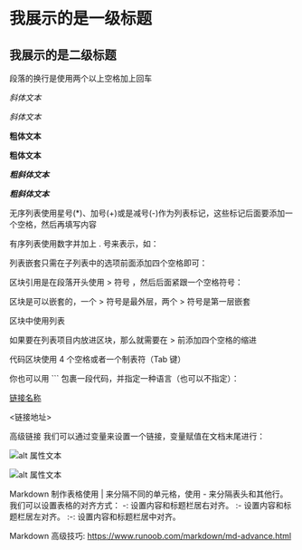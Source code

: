 我展示的是一级标题
=================

我展示的是二级标题
-----------------

段落的换行是使用两个以上空格加上回车

*斜体文本*

_斜体文本_

**粗体文本**

__粗体文本__

***粗斜体文本***

___粗斜体文本___

无序列表使用星号(*)、加号(+)或是减号(-)作为列表标记，这些标记后面要添加一个空格，然后再填写内容

有序列表使用数字并加上 . 号来表示，如：

列表嵌套只需在子列表中的选项前面添加四个空格即可：

区块引用是在段落开头使用 > 符号 ，然后后面紧跟一个空格符号：

区块是可以嵌套的，一个 > 符号是最外层，两个 > 符号是第一层嵌套

区块中使用列表

如果要在列表项目内放进区块，那么就需要在 > 前添加四个空格的缩进

代码区块使用 4 个空格或者一个制表符（Tab 键）

你也可以用 ``` 包裹一段代码，并指定一种语言（也可以不指定）：

[链接名称](链接地址)

<链接地址>

高级链接
我们可以通过变量来设置一个链接，变量赋值在文档末尾进行：

![alt 属性文本](图片地址)

![alt 属性文本](图片地址 "可选标题")

Markdown 制作表格使用 | 来分隔不同的单元格，使用 - 来分隔表头和其他行。
我们可以设置表格的对齐方式：
-: 设置内容和标题栏居右对齐。
:- 设置内容和标题栏居左对齐。
:-: 设置内容和标题栏居中对齐。

Markdown 高级技巧: https://www.runoob.com/markdown/md-advance.html
